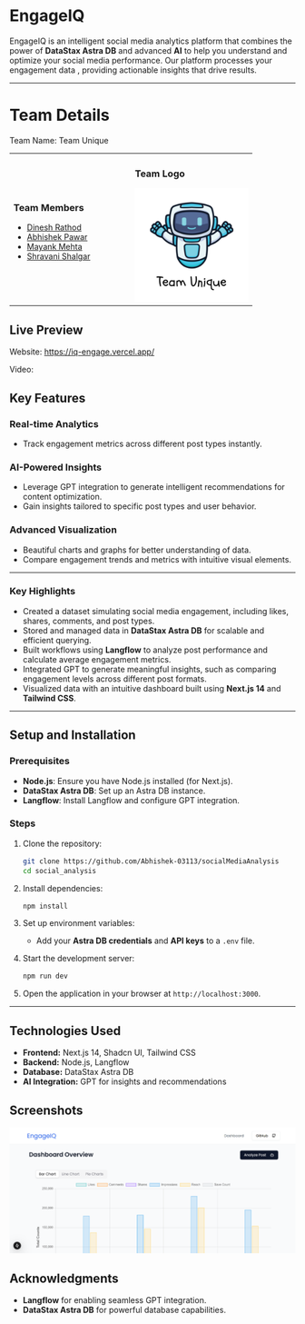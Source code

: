 # EngageIQ

EngageIQ is an intelligent social media analytics platform that combines the power of **DataStax Astra DB** and advanced **AI** to help you understand and optimize your social media performance. Our platform processes your engagement data , providing actionable insights that drive results.

---

# Team Details
Team Name: Team Unique

<table>
<tr>
<td width="50%">

### Team Members
- [Dinesh Rathod](https://github.com/codewithdinesh)
- [Abhishek Pawar](https://github.com/abhishek-03113)
- [Mayank Mehta](https://github.com/mayankmehta8)
- [Shravani Shalgar](https://github.com/sshalgar)

</td>
<td width="50%">

### Team Logo
<img src="social_analysis/public/TeamUnique.png" width="200" height="200" alt="Team Unique Logo">

</td>
</tr>
</table>

## Live Preview
Website: https://iq-engage.vercel.app/

Video: 


## Key Features

### Real-time Analytics
- Track engagement metrics across different post types instantly.

### AI-Powered Insights
- Leverage GPT integration to generate intelligent recommendations for content optimization.
- Gain insights tailored to specific post types and user behavior.

### Advanced Visualization
- Beautiful charts and graphs for better understanding of data.
- Compare engagement trends and metrics with intuitive visual elements.

---


### Key Highlights
- Created a dataset simulating social media engagement, including likes, shares, comments, and post types.
- Stored and managed data in **DataStax Astra DB** for scalable and efficient querying.
- Built workflows using **Langflow** to analyze post performance and calculate average engagement metrics.
- Integrated GPT to generate meaningful insights, such as comparing engagement levels across different post formats.
- Visualized data with an intuitive dashboard built using **Next.js 14** and **Tailwind CSS**.

---

## Setup and Installation

### Prerequisites
- **Node.js**: Ensure you have Node.js installed (for Next.js).
- **DataStax Astra DB**: Set up an Astra DB instance.
- **Langflow**: Install Langflow and configure GPT integration.

### Steps
1. Clone the repository:
   ```bash
   git clone https://github.com/Abhishek-03113/socialMediaAnalysis
   cd social_analysis
   ```
2. Install dependencies:
   ```bash
   npm install
   ```
3. Set up environment variables:
   - Add your **Astra DB credentials** and **API keys** to a `.env` file.

4. Start the development server:
   ```bash
   npm run dev
   ```

5. Open the application in your browser at `http://localhost:3000`.

---

## Technologies Used
- **Frontend:** Next.js 14, Shadcn UI, Tailwind CSS
- **Backend:** Node.js, Langflow
- **Database:** DataStax Astra DB
- **AI Integration:** GPT for insights and recommendations

## Screenshots
![Dashboard](social_analysis/public/dashboard.png)

## Acknowledgments
- **Langflow** for enabling seamless GPT integration.
- **DataStax Astra DB** for powerful database capabilities.
